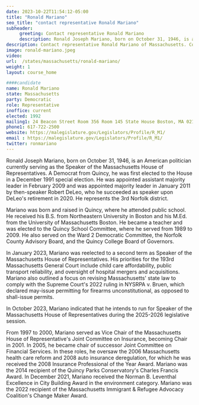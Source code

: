 ```yaml
---
date: 2023-10-22T11:54:12-05:00
title: "Ronald Mariano"
seo_title: "contact representative Ronald Mariano"
subheader:
     greeting: Contact representative Ronald Mariano
     description: Ronald Joseph Mariano, born on October 31, 1946, is an American politician currently serving as the Speaker of the Massachusetts House of Representatives. A Democrat from Quincy, he was first elected to the House in a December 1991 special election. He represents the 3rd Norfolk district.
description: Contact representative Ronald Mariano of Massachusetts. Contact information for Ronald Mariano includes email address, phone number, and mailing address.
image: ronald-mariano.jpeg
video:
url:  /states/massachusetts/ronald-mariano/
weight: 1
layout: course_home

####candidate
name: Ronald Mariano
state: Massachusetts
party: Democratic
role: Representative
inoffice: current
elected: 1992
mailing1: 24 Beacon Street Room 356 Room 145 State House Boston, MA 02133
phone1: 617-722-2500
website: https://malegislature.gov/Legislators/Profile/R_M1/
email : https://malegislature.gov/Legislators/Profile/R_M1/
twitter: ronmariano
---
```


Ronald Joseph Mariano, born on October 31, 1946, is an American politician currently serving as the Speaker of the Massachusetts House of Representatives. A Democrat from Quincy, he was first elected to the House in a December 1991 special election. He was appointed assistant majority leader in February 2009 and was appointed majority leader in January 2011 by then-speaker Robert DeLeo, who he succeeded as speaker upon DeLeo's retirement in 2020. He represents the 3rd Norfolk district.

Mariano was born and raised in Quincy, where he attended public school. He received his B.S. from Northeastern University in Boston and his M.Ed. from the University of Massachusetts Boston. He became a teacher and was elected to the Quincy School Committee, where he served from 1989 to 2009. He also served on the Ward 2 Democratic Committee, the Norfolk County Advisory Board, and the Quincy College Board of Governors.

In January 2023, Mariano was reelected to a second term as Speaker of the Massachusetts House of Representatives. His priorities for the 193rd Massachusetts General Court include child care affordability, public transport reliability, and oversight of hospital mergers and acquisitions. Mariano also outlined a focus on revising Massachusetts' state law to comply with the Supreme Court's 2022 ruling in NYSRPA v. Bruen, which declared may-issue permitting for firearms unconstitutional, as opposed to shall-issue permits.

In October 2023, Mariano indicated that he intends to run for Speaker of the Massachusetts House of Representatives during the 2025-2026 legislative session.

From 1997 to 2000, Mariano served as Vice Chair of the Massachusetts House of Representative's Joint Committee on Insurance, becoming Chair in 2001. In 2005, he became chair of successor Joint Committee on Financial Services. In these roles, he oversaw the 2006 Massachusetts health care reform and 2008 auto insurance deregulation, for which he was received the 2008 Insurance Professional of the Year Award. Mariano was the 2014 recipient of the Quincy Parks Conservatory's Charles Francis Award. In December 2021, Mariano received the Norman B. Leventhal Excellence in City Building Award in the environment category. Mariano was the 2022 recipient of the Massachusetts Immigrant & Refugee Advocacy Coalition's Change Maker Award.
